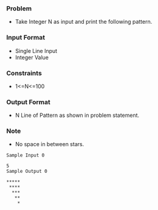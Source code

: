 ### Problem
- Take Integer N as input and print the following pattern.

### Input Format
- Single Line Input
- Integer Value

### Constraints
- 1<=N<=100

### Output Format
- N Line of Pattern as shown in problem statement.

### Note
- No space in between stars.

```
Sample Input 0

5
Sample Output 0

*****
 ****
  ***
   **
    *
```